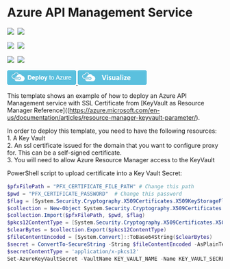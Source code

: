 # Azure API Management Service

<IMG SRC="https://azbotstorage.blob.core.windows.net/badges/201-api-management-create-with-reference-keyvault/PublicLastTestDate.svg" />&nbsp;
<IMG SRC="https://azbotstorage.blob.core.windows.net/badges/201-api-management-create-with-reference-keyvault/PublicDeployment.svg" />&nbsp;

<IMG SRC="https://azbotstorage.blob.core.windows.net/badges/201-api-management-create-with-reference-keyvault/FairfaxLastTestDate.svg" />&nbsp;
<IMG SRC="https://azbotstorage.blob.core.windows.net/badges/201-api-management-create-with-reference-keyvault/FairfaxDeployment.svg" />&nbsp;

<IMG SRC="https://azbotstorage.blob.core.windows.net/badges/201-api-management-create-with-reference-keyvault/BestPracticeResult.svg" />&nbsp;
<IMG SRC="https://azbotstorage.blob.core.windows.net/badges/201-api-management-create-with-reference-keyvault/CredScanResult.svg" />&nbsp;

<a href="https://portal.azure.com/#create/Microsoft.Template/uri/https%3A%2F%2Fraw.githubusercontent.com%2Fazure%2Fazure-quickstart-templates%2Fmaster%2F201-api-management-create-with-reference-keyvault%2Fazuredeploy.json" target="_blank">
    <img src="https://raw.githubusercontent.com/Azure/azure-quickstart-templates/master/1-CONTRIBUTION-GUIDE/images/deploytoazure.png"/>
</a>
<a href="http://armviz.io/#/?load=https%3A%2F%2Fraw.githubusercontent.com%2FAzure%2Fazure-quickstart-templates%2Fmaster%2F201-api-management-create-with-reference-keyvault%2Fazuredeploy.json" target="_blank">
    <img src="https://raw.githubusercontent.com/Azure/azure-quickstart-templates/master/1-CONTRIBUTION-GUIDE/images/visualizebutton.png"/>
</a>

This template shows an example of how to deploy an Azure API Management service with SSL Certificate from [KeyVault as Resource Manager Reference]((https://azure.microsoft.com/en-us/documentation/articles/resource-manager-keyvault-parameter/).

<P>
In order to deploy this template, you need to have the following resources: <br />
1. A Key Vault <br />
2. An ssl certificate issued for the domain that you want to configure proxy for. This can be a self-signed certificate.<br />
3. You will need to allow Azure Resource Manager access to the KeyVault <br />
</P>

PowerShell script to upload certificate into a Key Vault Secret:
```Powershell
$pfxFilePath = "PFX_CERTIFICATE_FILE_PATH" # Change this path
$pwd = "PFX_CERTIFICATE_PASSWORD"  # Change this password
$flag = [System.Security.Cryptography.X509Certificates.X509KeyStorageFlags]::Exportable
$collection = New-Object System.Security.Cryptography.X509Certificates.X509Certificate2Collection
$collection.Import($pfxFilePath, $pwd, $flag)
$pkcs12ContentType = [System.Security.Cryptography.X509Certificates.X509ContentType]::Pkcs12
$clearBytes = $collection.Export($pkcs12ContentType)
$fileContentEncoded = [System.Convert]::ToBase64String($clearBytes)
$secret = ConvertTo-SecureString -String $fileContentEncoded -AsPlainText –Force
$secretContentType = 'application/x-pkcs12'
Set-AzureKeyVaultSecret -VaultName KEY_VAULT_NAME -Name KEY_VAULT_SECRET_NAME -SecretValue $Secret -ContentType $secretContentType # Change Key Vault name and Secret name
```
